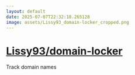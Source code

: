 ```yaml
---
layout: default
date: 2025-07-07T22:32:18.265128
image: assets/Lissy93_domain-locker_cropped.png
---
```


# [Lissy93/domain-locker](https://github.com/Lissy93/domain-locker)

Track domain names
